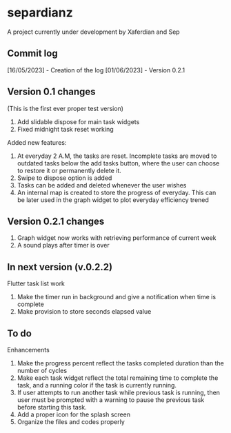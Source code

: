 # separdianz

A project currently under development by Xaferdian and Sep 

## Commit log

[16/05/2023] - Creation of the log
[01/06/2023] - Version 0.2.1


## Version 0.1 changes
(This is the first ever proper test version)
1) Add slidable dispose for main task widgets
2) Fixed midnight task reset working

Added new features: 
1) At everyday 2 A.M, the tasks are reset. Incomplete tasks are moved to outdated tasks below the add tasks button, where the user can choose to restore it or permanently delete it. 
2) Swipe to dispose option is added
3) Tasks can be added and deleted whenever the user wishes
4) An internal map is created to store the progress of everyday. This can be later used in the graph widget to plot everyday efficiency trened


## Version 0.2.1 changes

1) Graph widget now works with retrieving performance of current week 
2) A sound plays after timer is over

## In next version (v.0.2.2)

Flutter task list work
1) Make the timer run in background and give a notification when time is complete
2) Make provision to store seconds elapsed value

## To do

Enhancements
1) Make the progress percent reflect the tasks completed duration than the number of cycles
2) Make each task widget reflect the total remaining time to complete the task, and a running color if the task is currently running. 
3) If user attempts to run another task while previous task is running, then user must be prompted with a warning to pause the previous task before starting this task. 
4) Add a proper icon for the splash screen
5) Organize the files and codes properly


